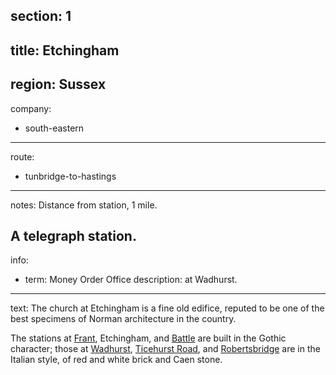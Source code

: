 section: 1
----
title: Etchingham
----
region: Sussex
----
company:
- south-eastern
----
route:
- tunbridge-to-hastings
----
notes: Distance from station, 1 mile.

A telegraph station.
----
info:
- term: Money Order Office
  description: at Wadhurst.
----
text: The church at Etchingham is a fine old edifice, reputed to be one of the best specimens of Norman architecture in the country.

The stations at [Frant](/stations/frant), Etchingham, and [Battle](/stations/battle) are built in the Gothic character; those at [Wadhurst](/stations/wadhurst), [Ticehurst Road](/stations/ticehurst-road), and [Robertsbridge](/stations/robertsbridge) are in the Italian style, of red and white brick and Caen stone.

